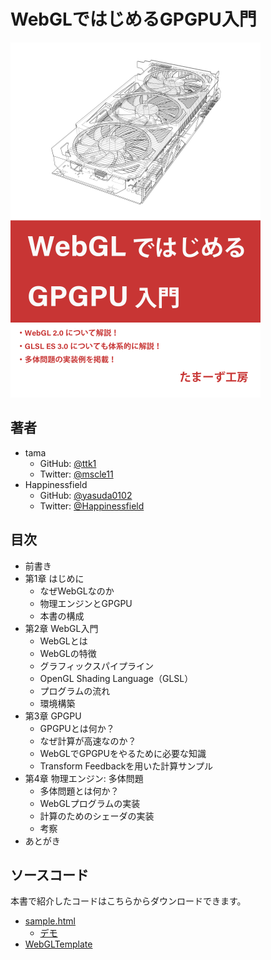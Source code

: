 # WebGLではじめるGPGPU入門

![カバー](./cover.png)

## 著者
  * tama
    * GitHub: [@ttk1](https://github.com/ttk1)
    * Twitter: [@mscle11](https://twitter.com/mscle11)
  * Happinessfield
    * GitHub: [@yasuda0102](https://github.com/yasuda0102)
    * Twitter: [@Happinessfield](https://twitter.com/Happinessfield)

## 目次

* 前書き
* 第1章 はじめに
  * なぜWebGLなのか
  * 物理エンジンとGPGPU
  * 本書の構成
* 第2章 WebGL入門
  * WebGLとは
  * WebGLの特徴
  * グラフィックスパイプライン
  * OpenGL Shading Language（GLSL）
  * プログラムの流れ
  * 環境構築
* 第3章 GPGPU
  * GPGPUとは何か？
  * なぜ計算が高速なのか？
  * WebGLでGPGPUをやるために必要な知識
  * Transform Feedbackを用いた計算サンプル
* 第4章 物理エンジン: 多体問題
  * 多体問題とは何か？
  * WebGLプログラムの実装
  * 計算のためのシェーダの実装
  * 考察
* あとがき

## ソースコード

本書で紹介したコードはこちらからダウンロードできます。

* [sample.html](https://github.com/ttk1/tamas-workshop/tree/master/m2tb/sample01.html)
  * [デモ](./sample01.html)
* [WebGLTemplate](https://github.com/ttk1/WebGLTemplate)
